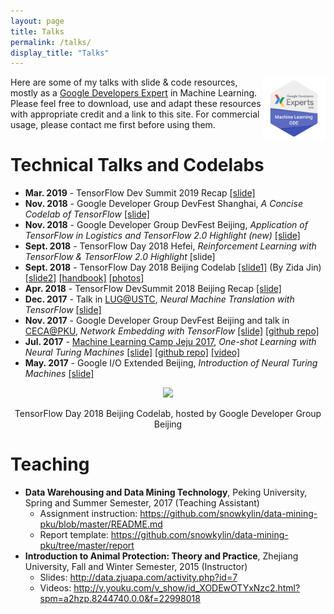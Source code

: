 ```yaml
---
layout: page
title: Talks
permalink: /talks/
display_title: "Talks"
---
```


<a href="https://developers.google.com/experts/about" target="_blank"><img src="/assets/talks/2018-GDE-Machine-Learning-Badge.png" style="width: 20%; float: right;"/></a>

Here are some of my talks with slide & code resources, mostly as a [Google Developers Expert](https://developers.google.com/experts/people/xihan-li) in Machine Learning. Please feel free to download, use and adapt these resources with appropriate credit and a link to this site. For commercial usage, please contact me first before using them.

# Technical Talks and Codelabs

- **Mar. 2019** - TensorFlow Dev Summit 2019 Recap [[slide]](https://docs.google.com/presentation/d/1fyElWHljPrTc1R7kNttR_bDyxlt09Vx5FFWpOEvIHKA/edit?usp=sharing)
- **Nov. 2018** - Google Developer Group DevFest Shanghai, *A Concise Codelab of TensorFlow* [[slide]](https://drive.google.com/file/d/1nzDUJUYr4HDoOBqA_NfbCfTa3MQrrS8H/view?usp=sharing)
- **Nov. 2018** - Google Developer Group DevFest Beijing, *Application of TensorFlow in Logistics and TensorFlow 2.0 Highlight (new)* [[slide]](https://drive.google.com/file/d/1dYbOjLbHG7t1UNG9fzsUJTSAn8OQqC80/view?usp=sharing)
- **Sept. 2018** - TensorFlow Day 2018 Hefei, *Reinforcement Learning with TensorFlow & TensorFlow 2.0 Highlight* [slide]
- **Sept. 2018** - TensorFlow Day 2018 Beijing Codelab [[slide1]](https://drive.google.com/file/d/1XbAmrTjOoGRqalDVshwVPGhK7WahFnKU/view?usp=sharing) (By Zida Jin) [[slide2]](https://drive.google.com/file/d/1HoKeNUJ6fI7fbI0gh-qXiKkqYJqft7F8/view?usp=sharing) [[handbook]]({{site.url}}/tensorflow/2018/08/29/a-concise-handbook-of-tensorflow.html) [[photos]](https://www.meetup.com/GDG-Beijing/photos/29265171/)
- **Apr. 2018** - TensorFlow DevSummit 2018 Beijing Recap [[slide]](https://docs.google.com/presentation/d/1c2_tBjRaHZjQ7svZplIjDfN9mqdHdaVYtgCoEdXU8uM/edit?usp=sharing)
- **Dec. 2017** - Talk in [LUG@USTC](https://lug.ustc.edu.cn/wiki/), *Neural Machine Translation with TensorFlow* [[slide]](https://drive.google.com/file/d/1gCJDXeeR_x-uSuwVvtpWL5v3vLhoEC0h/view?usp=sharing)
- **Nov. 2017** - Google Developer Group DevFest Beijing and talk in [CECA@PKU](http://ceca.pku.edu.cn/), *Network Embedding with TensorFlow* [[slide]](https://github.com/snowkylin/line/blob/master/Network_Embedding_with_TensorFlow.pdf) [[github repo]](https://github.com/snowkylin/line)
- **Jul. 2017** - [Machine Learning Camp Jeju 2017](http://jeju.dlcamp.org/2017/about/), *One-shot Learning with Neural Turing Machines* [[slide]](https://docs.google.com/presentation/d/1FqU7q-vWN9uV7sMRt9It9F_el9nIdqzBfMPm91hJ4B0/edit?usp=sharing) [[github repo]](https://github.com/snowkylin/ntm) [[video]](https://www.youtube.com/watch?v=cc1G2F6VsjA)
- **May. 2017** - Google I/O Extended Beijing, *Introduction of Neural Turing Machines* [[slide]](https://drive.google.com/file/d/0B1fL75_aZSmMd3A2dzJ4QkRhbm8/view?usp=sharing)


<center>
    <p><img src="/assets/talks/tf_codelab_beijing_2018.jpg" style="width: 50%"/></p>
    <p>TensorFlow Day 2018 Beijing Codelab, hosted by Google Developer Group Beijing</p>
</center>

# Teaching

- **Data Warehousing and Data Mining Technology**, Peking University, Spring and Summer Semester, 2017 (Teaching Assistant)
    - Assignment instruction: <https://github.com/snowkylin/data-mining-pku/blob/master/README.md>
    - Report template: <https://github.com/snowkylin/data-mining-pku/tree/master/report>
- **Introduction to Animal Protection: Theory and Practice**, Zhejiang University, Fall and Winter Semester, 2015 (Instructor)
    - Slides: <http://data.zjuapa.com/activity.php?id=7>
    - Videos: <http://v.youku.com/v_show/id_XODEwOTYxNzc2.html?spm=a2hzp.8244740.0.0&f=22998018>








